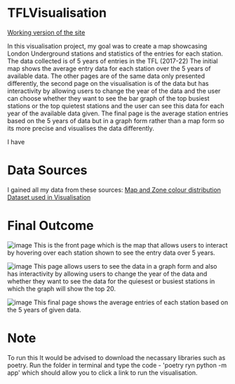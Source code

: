 # TFLVisualisation

[Working version of the site](http://127.0.0.1:8050)


In this visualisation project, my goal was to create a map showcasing London Underground stations and statistics of the entries for each station.
The data collected is of 5 years of entries in the TFL (2017-22)
The initial map shows the average entry data for each station over the 5 years of available data.
The other pages are of the same data only presented differently, the second page on the visualisation is of the data but has interactivity by allowing users to change the year of the data and the user can choose whether they want to see the bar graph of the top busiest stations or the top quietest stations and the user can see this data for each year of the available data given.
The final page is the average station entries based on the 5 years of data but in a graph form rather than a map form so its more precise and visualises the data differently.


I have 



# Data Sources 

I gained all my data from these sources:
[Map and Zone colour distribution](https://www.doogal.co.uk/london_stations)
[Dataset used in Visualisation](http://crowding.data.tfl.gov.uk)

# Final Outcome
![image](https://git.arts.ac.uk/storage/user/681/files/f4100a11-6451-4be1-a15e-26c08b1c4cf4)
This is the front page which is the map that allows users to interact by hovering over each station shown to see the entry data over 5 years.

![image](https://git.arts.ac.uk/storage/user/681/files/015ce8b6-0542-4984-99a2-7dabd2c17287)
This page allows users to see the data in a graph form and also has interactivity by allowing users to change the year of the data and whether they want to see the data for the quiesest or busiest stations in which the graph will show the top 20.

![image](https://git.arts.ac.uk/storage/user/681/files/3e8ed327-922f-431d-8b19-9f13f524c254)
This final page shows the average entries of each station based on the 5 years of given data.




# Note
To run this It would be advised to download the necassary libraries such as poetry. Run the folder in terminal and type the code - 'poetry ryn python -m app' which should allow you to click a link to run the visualisation.
